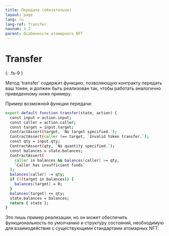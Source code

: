 ```yaml
---
title: Передача (обязательно)
layout: page
lang: ru
lang-ref: Transfer
navnum: 3.2
parent: Особенности атомарного NFT
---
```


# Transfer

{: .fs-9 }

Метод 'transfer' содержит функцию, позволяющую контракту передать ваш токен, и должен быть реализован так, чтобы работать аналогично приведенному ниже примеру.

Пример возможной функции передачи:

```bash
export default function transfer(state, action) {
  const input = action.input;
  const caller = action.caller;
  const target = input.target;
  ContractAssert(target, `No target specified.`);
  ContractAssert(caller !== target, `Invalid token transfer.`);
  const qty = input.qty;
  ContractAssert(qty, `No quantity specified.`);
  const balances = state.balances;
  ContractAssert(
    caller in balances && balances[caller] >= qty,
    `Caller has insufficient funds`
  );
  balances[caller] -= qty;
  if (!(target in balances)) {
    balances[target] = 0;
  }
  balances[target] += qty;
  state.balances = balances;
  return { state };
}
```

Это лишь пример реализации, но он может обеспечить функциональность по умолчанию и структуру состояний, необходимую для взаимодействия с существующими стандартами атомарных NFT.
